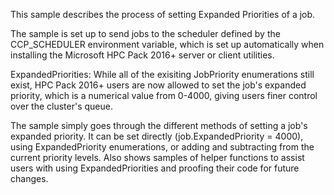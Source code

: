 This sample describes the process of setting Expanded Priorities of a job.

The sample is set up to send jobs to the scheduler defined by the CCP_SCHEDULER environment variable, which is set up automatically when installing the Microsoft HPC Pack 2016+ server or client utilities. 

ExpandedPriorities:
While all of the exisiting JobPriority enumerations still exist, HPC Pack 2016+ users are now allowed to set the job's expanded priority, which is a numerical value from 0-4000, giving users finer control over the cluster's queue.

The sample simply goes through the different methods of setting a job's expanded priority. It can be set directly (job.ExpandedPriority = 4000), using ExpandedPriority enumerations, or adding and subtracting from the current priority levels. Also shows samples of helper functions to assist users with using ExpandedPriorities and proofing their code for future changes.